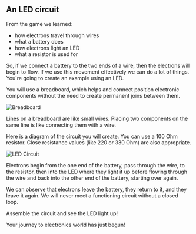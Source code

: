 ## An LED circuit

From the game we learned: 

+ how electrons travel through wires
+ what a battery does
+ how electrons light an LED
+ what a resistor is used for

So, if we connect a battery to the two ends of a wire, then the electrons will begin to flow. If we use this movement effectively we can do a lot of things. You're going to create an example using an LED.

You will use a breadboard, which helps and connect position electronic components without the need to create permanent joins between them.

![Breadboard](images/basic_breadboard_layout-300x193.png)

Lines on a breadboard are like small wires. Placing two components on the same line is like connecting them with a wire.

Here is a diagram of the circuit you will create. You can use a 100 Ohm resistor. Close resistance values (like 220 or 330 Ohm) are also appropriate.

![LED Circuit](images/introduction_bb-240x300.jpg)

Electrons begin from the one end of the battery, pass through the wire, to the resistor, then into the LED where they light it up before flowing through the wire and back into the other end of the battery, starting over again.

We can observe that electrons leave the battery, they return to it, and they leave it again. We will never meet a functioning circuit without a closed loop.

Assemble the circuit and see the LED light up! 

Your journey to electronics world has just begun!
